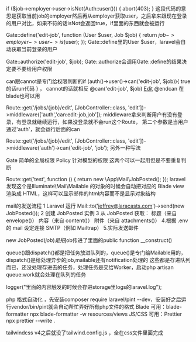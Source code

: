 if ($job->employer->user->isNot(Auth::user())) {
            abort(403);
        }
这段代码的意思是获取当前job的employer然后再从employer获取user，之后拿来跟现在登录的用户对比，如果不符的话isNot会返回true，if里面的东西就会被运行


Gate::define('edit-job', function (User $user, Job $job) {
            return $job->employer->user->is($user);
        });
Gate::define里的User $user，laravel会自动获取当前登录的用户

Gate::authorize('edit-job', $job);
Gate::authorize会调用Gate::define的结果决定要不要给用户权限

can跟cannot是专门给权限判断的if (auth()->user()->can('edit-job', $job)){ true的话run代码 } ， cannot的话就相反
@can('edit-job', $job)
    <a href="/jobs/{{ $job->id }}/edit">Edit</a>
@endcan
在blade也可以用

Route::get('/jobs/{job}/edit', [JobController::class, 'edit'])->middleware(['auth','can:edit-job,job']);
middleware拿来判断用户有没有登录，有登录就继续运行，如果没登录就不会run这个Route，
第二个参数是当用户通过'auth'，就会运行后面的can

Route::get('/jobs/{job}/edit', [JobController::class, 'edit'])->middleware('auth')->can('edit-job', 'job');
另外一种写法

Gate 简单的全局权限
Policy 针对模型的权限
这两个可以一起用但是不要重复判断

Route::get('test', function () {
    return new \App\Mail\JobPosted();
});
laravel发现这个是Illuminate\Mail\Mailable 的对象的时候会自动把对应的 Blade view 渲染成 HTML，这样可以显示邮件的html内容而不是显示对象结构

mail的发送流程
1 Laravel 运行 Mail::to('jeffrey@laracasts.com')->send(new JobPosted());
2 创建 JobPosted 实例
3 从 JobPosted 获取：
    标题（来自 envelope()）
  内容（来自 content()）
  附件（来自 attachments()）
4.根据 .env 的 mail 设定连接 SMTP（例如 Mailtrap）
5.实际发送邮件

new JobPosted($job)是把$job传进了里面的public function __construct()

queue()跟dispatch()都是把任务放进队列的，queue()是专门给Mailable用的，dispatch()是给处理异步的job,mailable还有notification处理的
这些都是存进队列而已，还没处理存进去的任务，处理任务是交给Worker，启动php artisan queue:work就会处理在队列的任务

logger("里面的内容触发的时候会存进storage里logs的laravel.log");

php 格式自动化 ，先安装composer require laravel/pint --dev，安装好之后运行vendor/bin/pint就会自动帮忙弄好所有php文件的格式
Blade 可用：blade-formatter npx blade-formatter -w resources/views
JS/CSS 可用：Prettier npx prettier --write .

tailwindcss v4之后就没了tailwind.config.js ，全在css文件里面完成
